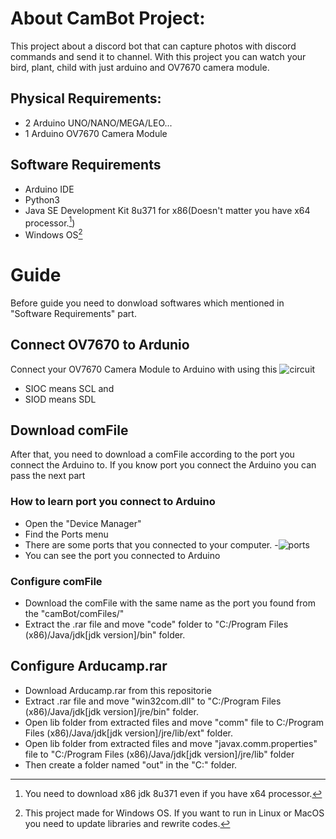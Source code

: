 # About CamBot Project:
This project about a discord bot that can capture photos with discord commands and send it to channel. With this project you can watch your bird, plant, child with just arduino and OV7670 camera module.
## Physical Requirements:
- 2 Arduino UNO/NANO/MEGA/LEO...
- 1 Arduino OV7670 Camera Module 
## Software Requirements
- Arduino IDE
- Python3
- Java SE Development Kit 8u371 for x86(Doesn't matter you have x64 processor.[^1])
- Windows OS[^2]
# Guide
Before guide you need to donwload softwares which mentioned in "Software Requirements" part.
## Connect OV7670 to Ardunio
Connect your OV7670 Camera Module to Arduino with using this 
![circuit](https://github.com/voselef/cambot/assets/90857438/c5b0361e-3b09-41fa-ac24-c361e38b70cb)
- SIOC means SCL and
- SIOD means SDL
## Download comFile
After that, you need to download a comFile according to the port you connect the Arduino to. If you know port you connect the Arduino you can pass the next part
### How to learn port you connect to Arduino
- Open the "Device Manager"
- Find the Ports menu
- There are some ports that you connected to your computer.
-![ports](https://github.com/voselef/cambot/assets/90857438/e19cec5f-2572-4bae-b327-85d63216624c)
- You can see the port you connected to Arduino
### Configure comFile
- Download the comFile with the same name as the port you found from the "camBot/comFiles/"
- Extract the .rar file and move "code" folder to "C:/Program Files (x86)/Java/jdk[jdk version]/bin" folder.
## Configure Arducamp.rar

- Download Arducamp.rar from this repositorie
- Extract .rar file and move "win32com.dll" to "C:/Program Files (x86)/Java/jdk[jdk version]/jre/bin" folder.
- Open lib folder from extracted files and move "comm" file to C:/Program Files (x86)/Java/jdk[jdk version]/jre/lib/ext" folder.
- Open lib folder from extracted files and move "javax.comm.properties" file to "C:/Program Files (x86)/Java/jdk[jdk version]/jre/lib" folder
- Then create a folder named "out" in the "C:" folder.

[^1]: You need to download x86 jdk 8u371 even if you have x64 processor.
[^2]: This project made for Windows OS. If you want to run in Linux or MacOS you need to update libraries and rewrite codes.
